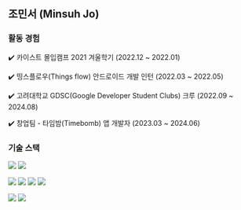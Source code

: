 ## 조민서 (Minsuh Jo)

### 활동 경험
✔️ 카이스트 몰입캠프 2021 겨울학기 (2022.12 ~ 2022.01)

✔️ 띵스플로우(Things flow) 안드로이드 개발 인턴 (2022.03 ~ 2022.05)

✔️ 고려대학교 GDSC(Google Developer Student Clubs) 크루 (2022.09 ~ 2024.08)

✔️ 창업팀 - 타임밤(Timebomb) 앱 개발자 (2023.03 ~ 2024.06)

### 기술 스택

<img src="https://img.shields.io/badge/C++-00599C?style=flat-square&logo=cplusplus&logoColor=white"/>    <img src="https://img.shields.io/badge/python-3776AB?style=flat-square&logo=python&logoColor=white"/>


<img src="https://img.shields.io/badge/Kotlin-7F52FF?style=flat-square&logo=kotlin&logoColor=white"/>    <img src="https://img.shields.io/badge/Android-34A853?style=flat-square&logo=android&logoColor=white"/>    <img src="https://img.shields.io/badge/Dart-0175C2?style=flat-square&logo=dart&logoColor=white"/>    <img src="https://img.shields.io/badge/Flutter-02569B?style=flat-square&logo=flutter&logoColor=white"/>


<img src="https://img.shields.io/badge/Javascript-F7DF1E?style=flat-square&logo=javascript&logoColor=black"/>    <img src="https://img.shields.io/badge/React-61DAFB?style=flat-square&logo=react&logoColor=black"/>
